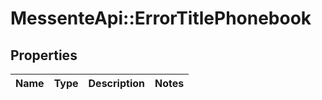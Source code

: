 # MessenteApi::ErrorTitlePhonebook

## Properties
Name | Type | Description | Notes
------------ | ------------- | ------------- | -------------


